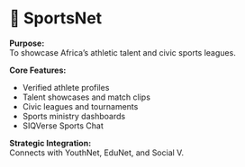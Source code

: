 # 🏅 SportsNet

**Purpose:**  
To showcase Africa’s athletic talent and civic sports leagues.

**Core Features:**
- Verified athlete profiles
- Talent showcases and match clips
- Civic leagues and tournaments
- Sports ministry dashboards
- SIQVerse Sports Chat

**Strategic Integration:**  
Connects with YouthNet, EduNet, and Social V.
